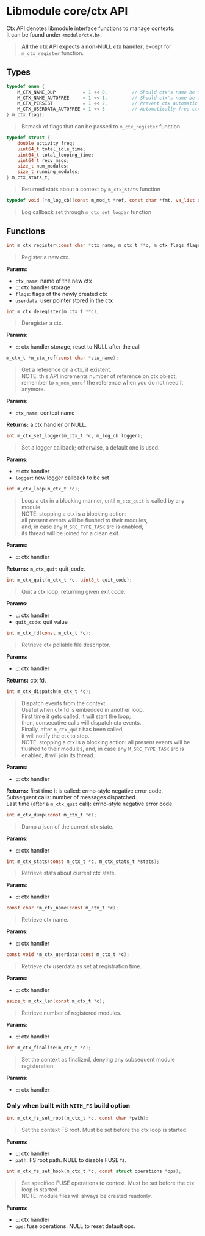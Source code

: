 # Libmodule core/ctx API

Ctx API denotes libmodule interface functions to manage contexts.  
It can be found under `<module/ctx.h>`.  

> **All the ctx API expects a non-NULL ctx handler**, except for `m_ctx_register` function.  

## Types

```C
typedef enum {
    M_CTX_NAME_DUP          = 1 << 0,         // Should ctx's name be strdupped
    M_CTX_NAME_AUTOFREE     = 1 << 1,         // Should ctx's name be autofreed
    M_CTX_PERSIST           = 1 << 2,         // Prevent ctx automatic destroying when there are no modules in it anymore. With this option, context is kept alive until m_ctx_deregister() is called.
    M_CTX_USERDATA_AUTOFREE = 1 << 3          // Automatically free ctx userdata upon deregister
} m_ctx_flags;
```
> Bitmask of flags that can be passed to `m_ctx_register` function

```C
typedef struct {
    double activity_freq;
    uint64_t total_idle_time;
    uint64_t total_looping_time;
    uint64_t recv_msgs;
    size_t num_modules;
    size_t running_modules;
} m_ctx_stats_t;
```
> Returned stats about a context by `m_ctx_stats` function

```C
typedef void (*m_log_cb)(const m_mod_t *ref, const char *fmt, va_list args);
```
> Log callback set through `m_ctx_set_logger` function

## Functions

```C
int m_ctx_register(const char *ctx_name, m_ctx_t **c, m_ctx_flags flags, const void *userdata);
```
> Register a new ctx.  

**Params:**  

* `ctx_name`: name of the new ctx  
* `c`: ctx handler storage  
* `flags`: flags of the newly created ctx  
* `userdata`: user pointer stored in the ctx  

```C
int m_ctx_deregister(m_ctx_t **c);
```
> Deregister a ctx.  

**Params:**  

* `c`: ctx handler storage, reset to NULL after the call  

```C
m_ctx_t *m_ctx_ref(const char *ctx_name);
```
> Get a reference on a ctx, if existent.  
> NOTE: this API increments number of reference on ctx object;  
> remember to `m_mem_unref` the reference when you do not need it anymore.  

**Params:**  

 * `ctx_name`: context name  

**Returns:** a ctx handler or NULL.

```C
int m_ctx_set_logger(m_ctx_t *c, m_log_cb logger);
```
> Set a logger callback; otherwise, a default one is used.  

**Params:**  

* `c`: ctx handler  
* `logger`: new logger callback to be set  

```C
int m_ctx_loop(m_ctx_t *c);
```
> Loop a ctx in a blocking manner, until `m_ctx_quit` is called by any module.  
> NOTE: stopping a ctx is a blocking action:  
> all present events will be flushed to their modules,  
> and, in case any `M_SRC_TYPE_TASK` src is enabled,  
> its thread will be joined for a clean exit.  

**Params:**  

* `c`: ctx handler  

**Returns:** `m_ctx_quit` quit_code.  

```C
int m_ctx_quit(m_ctx_t *c, uint8_t quit_code);
```
> Quit a ctx loop, returning given exit code.  

**Params:**  

* `c`: ctx handler  
* `quit_code`: quit value  

```C
int m_ctx_fd(const m_ctx_t *c);
```
> Retrieve ctx pollable file descriptor.  

**Params:**  

* `c`: ctx handler  

**Returns:** ctx fd.

```C
int m_ctx_dispatch(m_ctx_t *c);
```
> Dispatch events from the context.  
> Useful when ctx fd is embedded in another loop.  
> First time it gets called, it will start the loop;  
> then, consecutive calls will dispatch ctx events.  
> Finally, after `m_ctx_quit` has been called,  
> it will notify the ctx to stop.  
> NOTE: stopping a ctx is a blocking action:
> all present events will be flushed to their modules,
> and, in case any `M_SRC_TYPE_TASK` src is enabled,
> it will join its thread.

**Params:**  

* `c`: ctx handler  

**Returns:** first time it is called: errno-style negative error code.  
Subsequent calls: number of messages dispatched.  
Last time (after a `m_ctx_quit` call): errno-style negative error code.  

```C
int m_ctx_dump(const m_ctx_t *c);
```
> Dump a json of the current ctx state.  

**Params:**  

* `c`: ctx handler  

```C
int m_ctx_stats(const m_ctx_t *c, m_ctx_stats_t *stats);
```
> Retrieve stats about current ctx state.  

**Params:**  

* `c`: ctx handler  

```C
const char *m_ctx_name(const m_ctx_t *c);
```
> Retrieve ctx name.  

**Params:**  

* `c`: ctx handler  

```C
const void *m_ctx_userdata(const m_ctx_t *c);
```
> Retrieve ctx userdata as set at registration time.  

**Params:**  

* `c`: ctx handler  

```C
ssize_t m_ctx_len(const m_ctx_t *c);
```
> Retrieve number of registered modules.  

**Params:**  

* `c`: ctx handler  

```C
int m_ctx_finalize(m_ctx_t *c);
```
> Set the context as finalized, denying any subsequent module registeration.  

**Params:**  

* `c`: ctx handler  

### Only when built with `WITH_FS` build option

```C
int m_ctx_fs_set_root(m_ctx_t *c, const char *path);
```
> Set the context FS root. Must be set before the ctx loop is started.  

**Params:**  

* `c`: ctx handler  
* `path`: FS root path. NULL to disable FUSE fs.  

```C
int m_ctx_fs_set_hook(m_ctx_t *c, const struct operations *ops);
```
> Set specified FUSE operations to context. Must be set before the ctx loop is started.  
> NOTE: module files will always be created readonly.  

**Params:**  

* `c`: ctx handler  
* `ops`: fuse operations. NULL to reset default ops.  
